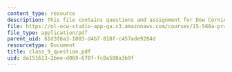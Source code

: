 ```yaml
---
content_type: resource
description: This file contains questions and assignment for Dow Corning.
file: https://ol-ocw-studio-app-qa.s3.amazonaws.com/courses/15-568a-practical-information-technology-management-spring-2005/da1516132beed069670ffc8a580a3b9f_class_9_question.pdf
file_type: application/pdf
parent_uid: 61d3f6a3-1803-d4b7-818f-c457ade9284d
resourcetype: Document
title: class_9_question.pdf
uid: da151613-2bee-d069-670f-fc8a580a3b9f
---
```

